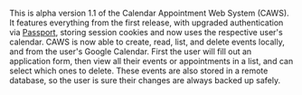This is alpha version 1.1 of the Calendar Appointment Web System (CAWS). It features everything from the first release, with upgraded authentication via [Passport](http://www.passportjs.org/), storing session cookies and now uses the respective user's calendar. CAWS is now able to create, read, list, and delete events locally, and from the user's Google Calendar. First the user will fill out an application form, then view all their events or appointments in a list, and can select which ones to delete. These events are also stored in a remote database, so the user is sure their changes are always backed up safely.
